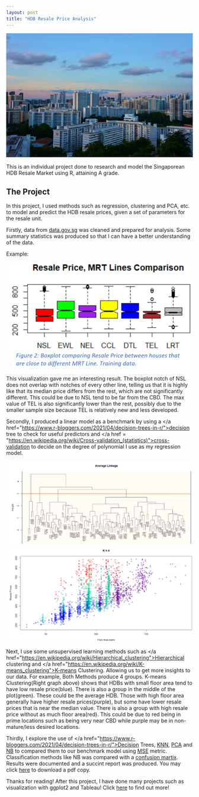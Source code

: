 ```yaml
---
layout: post
title: "HDB Resale Price Analysis"
---
```


![HDB Resale](/assets/HDBresale_jiachen-lin-unsplash.jpg)

This is an individual project done to research and model the Singaporean HDB Resale Market using R, attaining A grade.


## The Project
In this project, I used methods such as regression, clustering and PCA, etc. to model and predict the HDB resale prices, given a set of parameters for the resale unit. 

Firstly, data from <a href="https://data.gov.sg/">data.gov.sg</a> was cleaned and prepared for analysis. Some summary statistics was produced so that I can have a better understanding of the data.

Example:

![HDB Resale](/assets/HDBresaleBoxplot.png)

This visualization gave me an interesting result. The boxplot notch of NSL does not overlap with notches of every other line, telling us that it is highly like that its median price differs from the rest, which are not significantly different. This could be due to NSL tend to be far from the CBD. The max value of TEL is also significantly lower than the rest, possibly due to the smaller sample size because TEL is relatively new and less developed.

Secondly, I produced a linear model as a benchmark by using a </a href="https://www.r-bloggers.com/2021/04/decision-trees-in-r/">decision tree</a> to check for useful predictors and </a href = "https://en.wikipedia.org/wiki/Cross-validation_(statistics)">cross-validation</a> to decide on the degree of polynomial I use as my regression model.

<div class="row">
    <div class="column">
        <img src="/assets/HDBresaleHierarchical.png" alt="Hierarchical Clustering forms 4 groups" title="Hierarchical Clustering Results">
    </div>
    <div class="column">
        <img src="/assets/HDBresaleKmeans.png" alt="K-means CLustering forms 4 groups" title="K-means clustering Results">
    </div> 
</div>

Next, I use some unsupervised learning methods such as </a href="https://en.wikipedia.org/wiki/Hierarchical_clustering">Hierarchical clustering</a> and </a href="https://en.wikipedia.org/wiki/K-means_clustering">K-means Clustering</a>. Allowing us to get more insights to our data. 
For example, Both Methods produce 4 groups. K-means Clustering(Right graph above) shows that HDBs with small floor area tend to have low resale price(blue). There is also a group in the middle of the plot(green). These could be the average HDB. Those with high floor area  generally have higher resale prices(purple), but some have lower resale prices that is near the median value. There is also a group with high resale price without as much floor area(red).  This could be due to red being in prime locations such as being very near CBD while purple may be in non-mature/less desired locations.

Thirdly, I explore the use of </a href="https://www.r-bloggers.com/2021/04/decision-trees-in-r/">Decision Trees</a>, <a href="https://en.wikipedia.org/wiki/K-nearest_neighbors_algorithm">KNN</a>, <a href="https://en.wikipedia.org/wiki/Principal_component_analysis">PCA</a> and <a href="https://en.wikipedia.org/wiki/Naive_Bayes_classifier">NB</a> to compared them to our benchmark model using <a href = "https://en.wikipedia.org/wiki/Mean_squared_error">MSE</a> metric. Classification methods like NB was compared with a <a href = "https://en.wikipedia.org/wiki/Confusion_matrix">confusion martix</a>. Results were documented and a succint report was produced. You may click <a href = "/assets/HDB-Resale-Prices-Report-JustinCheong.pdf" download="HDB-Resale-Project-Justin-Cheong">here</a> to download a pdf copy. 

Thanks for reading!
After this project, I have done many projects such as visualization with ggplot2 and Tableau! Click <a href = "https://justin-czk.github.io/blog/">here</a> to find out more!
